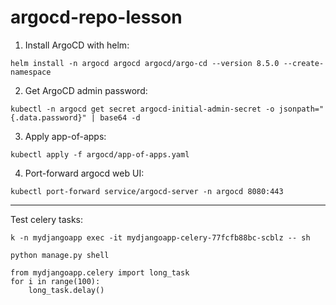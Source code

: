 # argocd-repo-lesson

1. Install ArgoCD with helm:
```
helm install -n argocd argocd argocd/argo-cd --version 8.5.0 --create-namespace
```

2. Get ArgoCD admin password:
```
kubectl -n argocd get secret argocd-initial-admin-secret -o jsonpath="{.data.password}" | base64 -d
```

3. Apply app-of-apps:
```
kubectl apply -f argocd/app-of-apps.yaml
```

4. Port-forward argocd web UI:
```
kubectl port-forward service/argocd-server -n argocd 8080:443
```

---
Test celery tasks:
```
k -n mydjangoapp exec -it mydjangoapp-celery-77fcfb88bc-scblz -- sh
```
```
python manage.py shell
```
```
from mydjangoapp.celery import long_task
for i in range(100):
    long_task.delay()
```